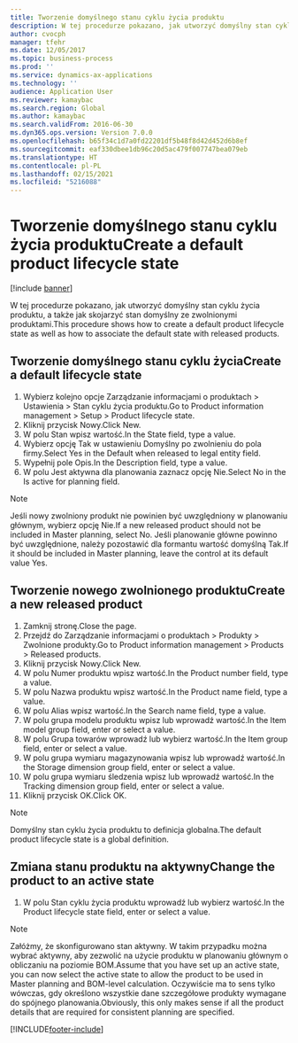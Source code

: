 ```yaml
---
title: Tworzenie domyślnego stanu cyklu życia produktu
description: W tej procedurze pokazano, jak utworzyć domyślny stan cyklu życia produktu, a także jak skojarzyć stan domyślny ze zwolnionymi produktami.
author: cvocph
manager: tfehr
ms.date: 12/05/2017
ms.topic: business-process
ms.prod: ''
ms.service: dynamics-ax-applications
ms.technology: ''
audience: Application User
ms.reviewer: kamaybac
ms.search.region: Global
ms.author: kamaybac
ms.search.validFrom: 2016-06-30
ms.dyn365.ops.version: Version 7.0.0
ms.openlocfilehash: b65f34c1d7a0fd22201df5b48f8d42d452d6b8ef
ms.sourcegitcommit: eaf330dbee1db96c20d5ac479f007747bea079eb
ms.translationtype: HT
ms.contentlocale: pl-PL
ms.lasthandoff: 02/15/2021
ms.locfileid: "5216088"
---
```

# <a name="create-a-default-product-lifecycle-state"></a><span data-ttu-id="20f8c-103">Tworzenie domyślnego stanu cyklu życia produktu</span><span class="sxs-lookup"><span data-stu-id="20f8c-103">Create a default product lifecycle state</span></span>

[!include [banner](../../includes/banner.md)]

<span data-ttu-id="20f8c-104">W tej procedurze pokazano, jak utworzyć domyślny stan cyklu życia produktu, a także jak skojarzyć stan domyślny ze zwolnionymi produktami.</span><span class="sxs-lookup"><span data-stu-id="20f8c-104">This procedure shows how to create a default product lifecycle state as well as how to associate the default state with released products.</span></span>


## <a name="create-a-default-lifecycle-state"></a><span data-ttu-id="20f8c-105">Tworzenie domyślnego stanu cyklu życia</span><span class="sxs-lookup"><span data-stu-id="20f8c-105">Create a default lifecycle state</span></span>
1. <span data-ttu-id="20f8c-106">Wybierz kolejno opcje Zarządzanie informacjami o produktach > Ustawienia > Stan cyklu życia produktu.</span><span class="sxs-lookup"><span data-stu-id="20f8c-106">Go to Product information management > Setup > Product lifecycle state.</span></span>
2. <span data-ttu-id="20f8c-107">Kliknij przycisk Nowy.</span><span class="sxs-lookup"><span data-stu-id="20f8c-107">Click New.</span></span>
3. <span data-ttu-id="20f8c-108">W polu Stan wpisz wartość.</span><span class="sxs-lookup"><span data-stu-id="20f8c-108">In the State field, type a value.</span></span>
4. <span data-ttu-id="20f8c-109">Wybierz opcję Tak w ustawieniu Domyślny po zwolnieniu do pola firmy.</span><span class="sxs-lookup"><span data-stu-id="20f8c-109">Select Yes in the Default when released to legal entity field.</span></span>
5. <span data-ttu-id="20f8c-110">Wypełnij pole Opis.</span><span class="sxs-lookup"><span data-stu-id="20f8c-110">In the Description field, type a value.</span></span>
6. <span data-ttu-id="20f8c-111">W polu Jest aktywna dla planowania zaznacz opcję Nie.</span><span class="sxs-lookup"><span data-stu-id="20f8c-111">Select No in the Is active for planning field.</span></span>

> [!NOTE]
> <span data-ttu-id="20f8c-112">Jeśli nowy zwolniony produkt nie powinien być uwzględniony w planowaniu głównym, wybierz opcję Nie.</span><span class="sxs-lookup"><span data-stu-id="20f8c-112">If a new released product should not be included in Master planning, select No.</span></span> <span data-ttu-id="20f8c-113">Jeśli planowanie główne powinno być uwzględnione, należy pozostawić dla formantu wartość domyślną Tak.</span><span class="sxs-lookup"><span data-stu-id="20f8c-113">If it should be included in Master planning, leave the control at its default value Yes.</span></span>  

## <a name="create-a-new-released-product"></a><span data-ttu-id="20f8c-114">Tworzenie nowego zwolnionego produktu</span><span class="sxs-lookup"><span data-stu-id="20f8c-114">Create a new released product</span></span>
1. <span data-ttu-id="20f8c-115">Zamknij stronę.</span><span class="sxs-lookup"><span data-stu-id="20f8c-115">Close the page.</span></span>
2. <span data-ttu-id="20f8c-116">Przejdź do Zarządzanie informacjami o produktach > Produkty > Zwolnione produkty.</span><span class="sxs-lookup"><span data-stu-id="20f8c-116">Go to Product information management > Products > Released products.</span></span>
3. <span data-ttu-id="20f8c-117">Kliknij przycisk Nowy.</span><span class="sxs-lookup"><span data-stu-id="20f8c-117">Click New.</span></span>
4. <span data-ttu-id="20f8c-118">W polu Numer produktu wpisz wartość.</span><span class="sxs-lookup"><span data-stu-id="20f8c-118">In the Product number field, type a value.</span></span>
5. <span data-ttu-id="20f8c-119">W polu Nazwa produktu wpisz wartość.</span><span class="sxs-lookup"><span data-stu-id="20f8c-119">In the Product name field, type a value.</span></span>
6. <span data-ttu-id="20f8c-120">W polu Alias wpisz wartość.</span><span class="sxs-lookup"><span data-stu-id="20f8c-120">In the Search name field, type a value.</span></span>
7. <span data-ttu-id="20f8c-121">W polu grupa modelu produktu wpisz lub wprowadź wartość.</span><span class="sxs-lookup"><span data-stu-id="20f8c-121">In the Item model group field, enter or select a value.</span></span>
8. <span data-ttu-id="20f8c-122">W polu Grupa towarów wprowadź lub wybierz wartość.</span><span class="sxs-lookup"><span data-stu-id="20f8c-122">In the Item group field, enter or select a value.</span></span>
9. <span data-ttu-id="20f8c-123">W polu grupa wymiaru magazynowania wpisz lub wprowadź wartość.</span><span class="sxs-lookup"><span data-stu-id="20f8c-123">In the Storage dimension group field, enter or select a value.</span></span>
10. <span data-ttu-id="20f8c-124">W polu grupa wymiaru śledzenia wpisz lub wprowadź wartość.</span><span class="sxs-lookup"><span data-stu-id="20f8c-124">In the Tracking dimension group field, enter or select a value.</span></span>
11. <span data-ttu-id="20f8c-125">Kliknij przycisk OK.</span><span class="sxs-lookup"><span data-stu-id="20f8c-125">Click OK.</span></span>

> [!NOTE]
> <span data-ttu-id="20f8c-126">Domyślny stan cyklu życia produktu to definicja globalna.</span><span class="sxs-lookup"><span data-stu-id="20f8c-126">The default product lifecycle state is a global definition.</span></span>  

## <a name="change-the-product-to-an-active-state"></a><span data-ttu-id="20f8c-127">Zmiana stanu produktu na aktywny</span><span class="sxs-lookup"><span data-stu-id="20f8c-127">Change the product to an active state</span></span>
1. <span data-ttu-id="20f8c-128">W polu Stan cyklu życia produktu wprowadź lub wybierz wartość.</span><span class="sxs-lookup"><span data-stu-id="20f8c-128">In the Product lifecycle state field, enter or select a value.</span></span>

> [!NOTE]
> <span data-ttu-id="20f8c-129">Załóżmy, że skonfigurowano stan aktywny. W takim przypadku można wybrać aktywny, aby zezwolić na użycie produktu w planowaniu głównym o obliczaniu na poziomie BOM.</span><span class="sxs-lookup"><span data-stu-id="20f8c-129">Assume that you have set up an active state, you can now select the active state to allow the product to be used in Master planning and BOM-level calculation.</span></span> <span data-ttu-id="20f8c-130">Oczywiście ma to sens tylko wówczas, gdy określono wszystkie dane szczegółowe produkty wymagane do spójnego planowania.</span><span class="sxs-lookup"><span data-stu-id="20f8c-130">Obviously, this only makes sense if all the product details that are required for consistent planning are specified.</span></span>  



[!INCLUDE[footer-include](../../../includes/footer-banner.md)]